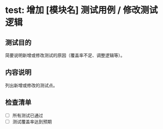 # test: 增加 [模块名] 测试用例 / 修改测试逻辑

## 测试目的
简要说明新增或修改测试的原因（覆盖率不足、调整逻辑等）。

## 内容说明
列出新增或修改的测试点。

## 检查清单
- [ ] 所有测试已通过
- [ ] 测试覆盖率达到预期
